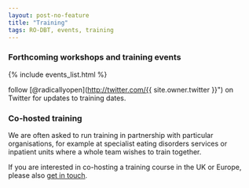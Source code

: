 ```yaml
---
layout: post-no-feature
title: "Training"
tags: RO-DBT, events, training
---
```



### Forthcoming workshops and training events



{% include events_list.html %}


<span class="icon-twitter"></span> follow [@radicallyopen](http://twitter.com/{{ site.owner.twitter }}") on Twitter for updates to training dates.




### Co-hosted training

We are often asked to run training in partnership with particular organisations, for example at specialist eating disorders services or inpatient units where a whole team wishes to train together.

If you are interested in co-hosting a training course in the UK or Europe, please also [get in touch](/contact/).





